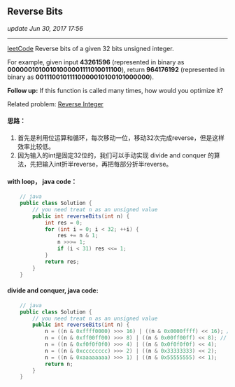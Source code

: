 ## Reverse Bits
_update Jun 30, 2017 17:56_

---
[leetCode](https://leetcode.com/problems/reverse-bits/#/description)
Reverse bits of a given 32 bits unsigned integer.

For example, given input **43261596** (represented in binary as **00000010100101000001111010011100**), return **964176192** (represented in binary as **00111001011110000010100101000000**).

**Follow up:**
If this function is called many times, how would you optimize it?

Related problem: [Reverse Integer](https://leetcode.com/problems/reverse-integer/)

#### 思路：
1.  首先是利用位运算和循环，每次移动一位，移动32次完成reverse，但是这样效率比较低。
2.  因为输入的int是固定32位的，我们可以手动实现 divide and conquer 的算法，先把输入int折半reverse，再把每部分折半reverse。

#### with loop， java code：
```java
    // java
    public class Solution {
        // you need treat n as an unsigned value
        public int reverseBits(int n) {
            int res = 0;
            for (int i = 0; i < 32; ++i) {
                res += n & 1;
                n >>>= 1;
                if (i < 31) res <<= 1;
            }
            return res;
        }
    }
```

#### divide and conquer, java code:
```java
    // java
    public class Solution {
        // you need treat n as an unsigned value
        public int reverseBits(int n) {
    		n = ((n & 0xffff0000) >>> 16) | ((n & 0x0000ffff) << 16); // abcd efgh ->efgh abcd
        	n = ((n & 0xff00ff00) >>> 8) | ((n & 0x00ff00ff) << 8); // -> ghef cdab
            n = ((n & 0xf0f0f0f0) >>> 4) | ((n & 0x0f0f0f0f) << 4);
            n = ((n & 0xcccccccc) >>> 2) | ((n & 0x33333333) << 2);
            n = ((n & 0xaaaaaaaa) >>> 1) | ((n & 0x55555555) << 1);
    		return n;
        }
    }
```